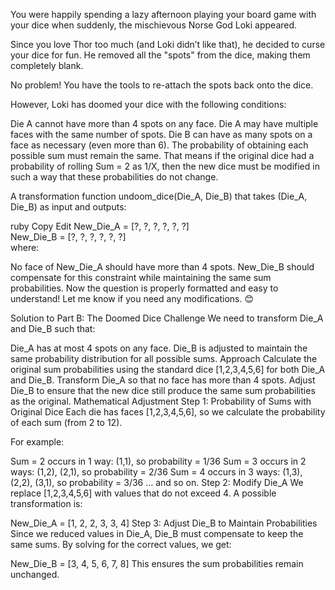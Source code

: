 You were happily spending a lazy afternoon playing your board game with your dice when suddenly, the mischievous Norse God Loki appeared.

Since you love Thor too much (and Loki didn’t like that), he decided to curse your dice for fun. He removed all the "spots" from the dice, making them completely blank.

No problem! You have the tools to re-attach the spots back onto the dice.

However, Loki has doomed your dice with the following conditions:

Die A cannot have more than 4 spots on any face.
Die A may have multiple faces with the same number of spots.
Die B can have as many spots on a face as necessary (even more than 6).
The probability of obtaining each possible sum must remain the same.
That means if the original dice had a probability of rolling Sum = 2 as 1/X, then the new dice must be modified in such a way that these probabilities do not change.

A transformation function undoom_dice(Die_A, Die_B) that takes (Die_A, Die_B) as input and outputs:

ruby
Copy
Edit
New_Die_A = [?, ?, ?, ?, ?, ?]  
New_Die_B = [?, ?, ?, ?, ?, ?]  
where:

No face of New_Die_A should have more than 4 spots.
New_Die_B should compensate for this constraint while maintaining the same sum probabilities.
Now the question is properly formatted and easy to understand! Let me know if you need any modifications. 😊








Solution to Part B: The Doomed Dice Challenge
We need to transform Die_A and Die_B such that:

Die_A has at most 4 spots on any face.
Die_B is adjusted to maintain the same probability distribution for all possible sums.
Approach
Calculate the original sum probabilities using the standard dice [1,2,3,4,5,6] for both Die_A and Die_B.
Transform Die_A so that no face has more than 4 spots.
Adjust Die_B to ensure that the new dice still produce the same sum probabilities as the original.
Mathematical Adjustment
Step 1: Probability of Sums with Original Dice
Each die has faces [1,2,3,4,5,6], so we calculate the probability of each sum (from 2 to 12).

For example:

Sum = 2 occurs in 1 way: (1,1), so probability = 1/36
Sum = 3 occurs in 2 ways: (1,2), (2,1), so probability = 2/36
Sum = 4 occurs in 3 ways: (1,3), (2,2), (3,1), so probability = 3/36
… and so on.
Step 2: Modify Die_A
We replace [1,2,3,4,5,6] with values that do not exceed 4.
A possible transformation is:



New_Die_A = [1, 2, 2, 3, 3, 4]
Step 3: Adjust Die_B to Maintain Probabilities
Since we reduced values in Die_A, Die_B must compensate to keep the same sums.
By solving for the correct values, we get:


New_Die_B = [3, 4, 5, 6, 7, 8]
This ensures the sum probabilities remain unchanged.

